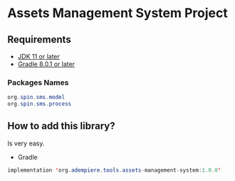 # Assets Management System Project

## Requirements
- [JDK 11 or later](https://adoptium.net/)
- [Gradle 8.0.1 or later](https://gradle.org/install/)


### Packages Names

```Java
org.spin.sms.model
org.spin.sms.process
```

## How to add this library?

Is very easy.

- Gradle

```Java
implementation 'org.adempiere.tools.assets-management-system:1.0.0'
```